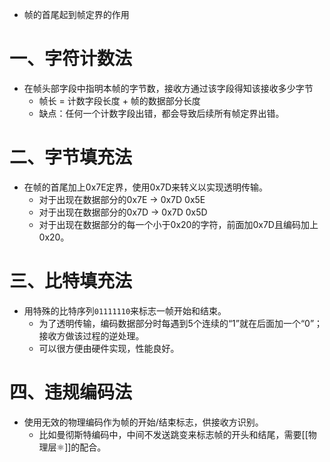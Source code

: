 - 帧的首尾起到帧定界的作用
# 一、字符计数法
- 在帧头部字段中指明本帧的字节数，接收方通过该字段得知该接收多少字节
	- 帧长 = 计数字段长度 + 帧的数据部分长度
	- 缺点：任何一个计数字段出错，都会导致后续所有帧定界出错。
# 二、字节填充法
- 在帧的首尾加上0x7E定界，使用0x7D来转义以实现透明传输。
	- 对于出现在数据部分的0x7E -> 0x7D 0x5E
	- 对于出现在数据部分的0x7D -> 0x7D 0x5D
	- 对于出现在数据部分的每一个小于0x20的字符，前面加0x7D且编码加上0x20。
# 三、比特填充法
- 用特殊的比特序列`01111110`来标志一帧开始和结束。
	- 为了透明传输，编码数据部分时每遇到5个连续的“1”就在后面加一个“0”；接收方做该过程的逆处理。
	- 可以很方便由硬件实现，性能良好。
# 四、违规编码法
- 使用无效的物理编码作为帧的开始/结束标志，供接收方识别。
	- 比如曼彻斯特编码中，中间不发送跳变来标志帧的开头和结尾，需要[[物理层⚛️]]的配合。